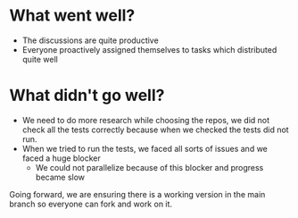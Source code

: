 # What went well?
- The discussions are quite productive
- Everyone proactively assigned themselves to tasks which distributed quite well


# What didn't go well?
- We need to do more research while choosing the repos, we did not check all the tests correctly because when we checked the tests did not run.
- When we tried to run the tests, we faced all sorts of issues and we faced a huge blocker
  - We could not parallelize because of this blocker and progress became slow
 
Going forward, we are ensuring there is a working version in the main branch so everyone can fork and work on it.
